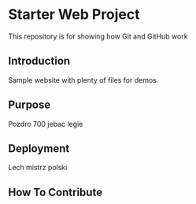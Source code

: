 # Starter Web Project

This repository is for showing how Git and GitHub work

## Introduction

Sample website with plenty of files for demos

## Purpose

Pozdro 700 jebac legie

## Deployment

Lech mistrz polski

## How To Contribute



